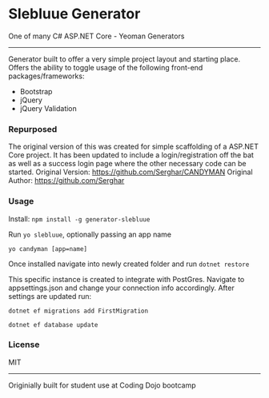 # Slebluue Generator
One of many C# ASP.NET Core - Yeoman Generators
******
Generator built to offer a very simple project layout and starting place.
Offers the ability to toggle usage of the following front-end packages/frameworks:
 - Bootstrap
 - jQuery
 - jQuery Validation

### Repurposed
The original version of this was created for simple scaffolding of a ASP.NET Core project. 
It has been updated to include a login/registration off the bat as well as a success login
page where the other necessary code can be started.
Original Version: https://github.com/Serghar/CANDYMAN
Original Author: https://github.com/Serghar

### Usage
Install: ```npm install -g generator-slebluue```

Run ```yo slebluue```, optionally passing an app name
```
yo candyman [app=name]
```

Once installed navigate into newly created folder and run ```dotnet restore```

This specific instance is created to integrate with PostGres.
Navigate to appsettings.json and change your connection info accordingly.
After settings are updated run:
```
dotnet ef migrations add FirstMigration
```
```
dotnet ef database update
```

### License

MIT

------
Originially built for student use at Coding Dojo bootcamp
